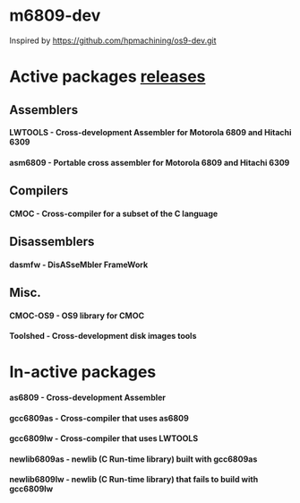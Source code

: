 # m6809-dev
Inspired by https://github.com/hpmachining/os9-dev.git

# Active packages [releases](https://github.com/stahta01/m6809-dev/releases/)
## Assemblers
#### LWTOOLS - Cross-development Assembler for Motorola 6809 and Hitachi 6309
#### asm6809 - Portable cross assembler for Motorola 6809 and Hitachi 6309
## Compilers
#### CMOC - Cross-compiler for a subset of the C language
## Disassemblers
#### dasmfw - DisASseMbler FrameWork
## Misc.
#### CMOC-OS9 - OS9 library for CMOC
#### Toolshed - Cross-development disk images tools

# In-active packages
#### as6809 - Cross-development Assembler
#### gcc6809as - Cross-compiler that uses as6809
#### gcc6809lw - Cross-compiler that uses LWTOOLS
#### newlib6809as - newlib (C Run-time library) built with gcc6809as
#### newlib6809lw - newlib (C Run-time library) that fails to build with gcc6809lw
